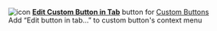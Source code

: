 ![icon](https://raw.github.com/Infocatcher/Custom_Buttons/master/Edit_Custom_Button_in_Tab/icon.png)&nbsp;<a href="http://infocatcher.github.com/Custom_Buttons/install/editCustomButtonInTab.html"><strong>Edit Custom Button in Tab</strong></a> button for [Custom Buttons](https://addons.mozilla.org/addon/custom-buttons/)
<br>Add “Edit button in tab…” to custom button's context menu